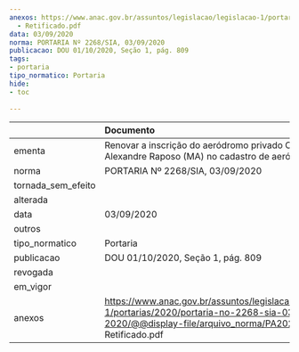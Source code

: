 ```yaml
---
anexos: https://www.anac.gov.br/assuntos/legislacao/legislacao-1/portarias/2020/portaria-no-2268-sia-03-09-2020/@@display-file/arquivo_norma/PA2020-2268
  - Retificado.pdf
data: 03/09/2020
norma: PORTARIA Nº 2268/SIA, 03/09/2020
publicacao: DOU 01/10/2020, Seção 1, pág. 809
tags:
- portaria
tipo_normatico: Portaria
hide: 
- toc 
 
---
```


|                    | Documento                                                                                                                                                         |
|:-------------------|:------------------------------------------------------------------------------------------------------------------------------------------------------------------|
| ementa             | Renovar a inscrição do aeródromo privado Coronel Alexandre Raposo (MA) no cadastro de aeródromos.                                                                 |
| norma              | PORTARIA Nº 2268/SIA, 03/09/2020                                                                                                                                  |
| tornada_sem_efeito |                                                                                                                                                                   |
| alterada           |                                                                                                                                                                   |
| data               | 03/09/2020                                                                                                                                                        |
| outros             |                                                                                                                                                                   |
| tipo_normatico     | Portaria                                                                                                                                                          |
| publicacao         | DOU 01/10/2020, Seção 1, pág. 809                                                                                                                                 |
| revogada           |                                                                                                                                                                   |
| em_vigor           |                                                                                                                                                                   |
| anexos             | https://www.anac.gov.br/assuntos/legislacao/legislacao-1/portarias/2020/portaria-no-2268-sia-03-09-2020/@@display-file/arquivo_norma/PA2020-2268 - Retificado.pdf |